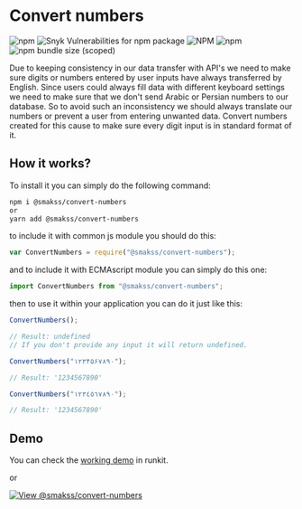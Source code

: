 # Convert numbers

![npm](https://img.shields.io/npm/v/@smakss/convert-numbers) ![Snyk Vulnerabilities for npm package](https://img.shields.io/snyk/vulnerabilities/npm/@smakss/convert-numbers) ![NPM](https://img.shields.io/npm/l/@smakss/convert-numbers) ![npm](https://img.shields.io/npm/dt/@smakss/convert-numbers) ![npm bundle size (scoped)](https://img.shields.io/bundlephobia/min/@smakss/convert-numbers)

Due to keeping consistency in our data transfer with API's we need to make sure digits or numbers entered by user inputs have always transferred by English. Since users could always fill data with different keyboard settings we need to make sure that we don't send Arabic or Persian numbers to our database. So to avoid such an inconsistency we should always translate our numbers or prevent a user from entering unwanted data. Convert numbers created for this cause to make sure every digit input is in standard format of it.

## How it works?

To install it you can simply do the following command:

```bash
npm i @smakss/convert-numbers
or
yarn add @smakss/convert-numbers
```

to include it with common js module you should do this:

```js
var ConvertNumbers = require("@smakss/convert-numbers");
```

and to include it with ECMAscript module you can simply do this one:

```js
import ConvertNumbers from "@smakss/convert-numbers";
```

then to use it within your application you can do it just like this:

```js
ConvertNumbers();

// Result: undefined
// If you don't provide any input it will return undefined.
```

```js
ConvertNumbers("۱۲۳۴۵۶۷۸۹۰");

// Result: '1234567890'
```

```js
ConvertNumbers("١٢٣٤٥٦٧٨٩٠");

// Result: '1234567890'
```

## Demo

You can check the [working demo](https://runkit.com/smakss/convert-numbers) in runkit.

or

[![View @smakss/convert-numbers](https://codesandbox.io/static/img/play-codesandbox.svg)](https://codesandbox.io/s/smakss-convert-numbers-bstmfj?fontsize=14&hidenavigation=1&theme=dark)
